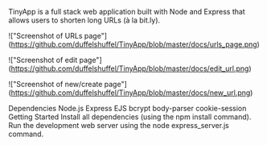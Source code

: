 TinyApp is a full stack web application built with Node and Express that allows users to shorten long URLs (à la bit.ly).

!["Screenshot of URLs page"] (https://github.com/duffelshuffel/TinyApp/blob/master/docs/urls_page.png)

!["Screenshot of edit page"] (https://github.com/duffelshuffel/TinyApp/blob/master/docs/edit_url.png)

!["Screenshot of new/create page"] (https://github.com/duffelshuffel/TinyApp/blob/master/docs/new_url.png)

Dependencies
Node.js
Express
EJS
bcrypt
body-parser
cookie-session
Getting Started
Install all dependencies (using the npm install command).
Run the development web server using the node express_server.js command.